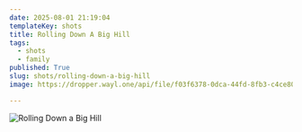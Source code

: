 ```yaml
---
date: 2025-08-01 21:19:04
templateKey: shots
title: Rolling Down A Big Hill
tags:
  - shots
  - family
published: True
slug: shots/rolling-down-a-big-hill
image: https://dropper.wayl.one/api/file/f03f6378-0dca-44fd-8fb3-c4ce8079904d.png

---
```


![Rolling Down a Big Hill](https://dropper.wayl.one/api/file/f03f6378-0dca-44fd-8fb3-c4ce8079904d.png)
